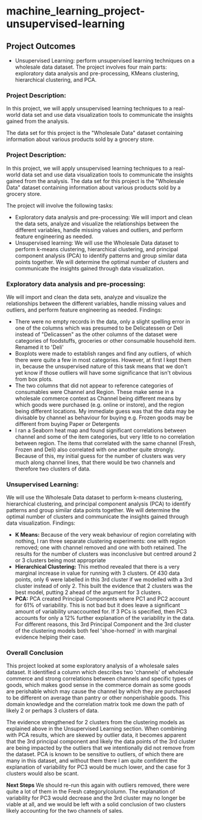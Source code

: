# machine_learning_project-unsupervised-learning

## Project Outcomes
- Unsupervised Learning: perform unsupervised learning techniques on a wholesale data dataset. The project involves four main parts: exploratory data analysis and pre-processing, KMeans clustering, hierarchical clustering, and PCA.

### Project Description: ###
In this project, we will apply unsupervised learning techniques to a real-world data set and use data visualization tools to communicate the insights gained from the analysis.

The data set for this project is the "Wholesale Data" dataset containing information about various products sold by a grocery store.
### Project Description: ###
In this project, we will apply unsupervised learning techniques to a real-world data set and use data visualization tools to communicate the insights gained from the analysis. The data set for this project is the "Wholesale Data" dataset containing information about various products sold by a grocery store.

The project will involve the following tasks:

-	Exploratory data analysis and pre-processing: We will import and clean the data sets, analyze and visualize the relationships between the different variables, handle missing values and outliers, and perform feature engineering as needed.
-	Unsupervised learning: We will use the Wholesale Data dataset to perform k-means clustering, hierarchical clustering, and principal component analysis (PCA) to identify patterns and group similar data points together. We will determine the optimal number of clusters and communicate the insights gained through data visualization.
  
### Exploratory data analysis and pre-processing: ###
We will import and clean the data sets, analyze and visualize the relationships between the different variables, handle missing values and outliers, and perform feature engineering as needed.
Findings:
- There were no empty records in the data, only a slight spelling error in one of the columns which was presumed to be Delicatessen or Deli instead of "Delicassen" as the other columns of the dataset were categories of foodstuffs, groceries or other consumable household item. Renamed it to 'Deli'
- Boxplots were made to establish ranges and find any outliers, of which there were quite a few in most categories. However, at first I kept them in, because the unsupervised nature of this task means that we don't yet know if those outliers will have some significance that isn't obvious from box plots.
- The two columns that did not appear to reference categories of consumables were Channel and Region. These make sense in a wholesale commerce context as Channel being different means by which goods were purchased (e.g. online or instore), and the region being different locations. My immediate guess was that the data may be divisable by channel as behaviour for buying e.g. Frozen goods may be different from buying Paper or Detergents
- I ran a Seaborn heat map and found significant correlations between channel and some of the item categories, but very little to no correlation between region. The items that correlated with the same channel (Fresh, Frozen and Deli) also correlated with one another quite strongly. Because of this, my initial guess for the number of clusters was very much along channel lines, that there would be two channels and therefore two clusters of data.

### Unsupervised Learning: ###
We will use the Wholesale Data dataset to perform k-means clustering, hierarchical clustering, and principal component analysis (PCA) to identify patterns and group similar data points together. We will determine the optimal number of clusters and communicate the insights gained through data visualization.
Findings:
- **K Means:** Because of the very weak behaviour of region correlating with nothing, I ran three separate clustering experiments: one with region removed; one with channel removed and one with both retained. The results for the number of clusters was inconclusive but centred around 2 or 3 clusters being most appropriate
- **Hierarchical Clustering:** This method revealed that there is a very marginal increase in value for running with 3 clusters. Of 430 data points, only 6 were labelled in this 3rd cluster if we modelled with a 3rd cluster instead of only 2. This built the evidence that 2 clusters was the best model, putting 2 ahead of the argument for 3 clusters.
- **PCA:** PCA created Principal Components where PC1 and PC2 account for 61% of variability. This is not bad but it does leave a significant amount of variability unaccounted for. If 3 PCs is specified, then PC3 accounts for only a 12% further explanation of the variability in the data. For different reasons, this 3rd Principal Component and the 3rd cluster of the clustering models both feel 'shoe-horned' in with marginal evidence helping their case.

### Overall Conclusion ###

This project looked at some exploratory analysis of a wholesale sales dataset. It identified a column which describes two 'channels' of wholesale commerce and strong correlations between channels and specific types of goods, which makes good sense in the commerce domain as some goods are perishable which may cause the channel by which they are purchased to be different on average than pantry or other nonperishable goods. This domain knowledge and the correlation matrix took me down the path of likely 2 or perhaps 3 clusters of data.

The evidence strengthened for 2 clusters from the clustering models as explained above in the Unsupervised Learning section. When combining with PCA results, which are skewed by outlier data, it becomes apparent that the 3rd principal component and likely the data points of the 3rd cluster are being impacted by the outliers that we intentionally did not remove from the dataset. PCA is known to be sensitive to outliers, of which there are many in this dataset, and without them there I am quite confident the explanation of variability for PC3 would be much lower, and the case for 3 clusters would also be scant.

**Next Steps** We should re-run this again with outliers removed, there were quite a lot of them in the Fresh category/column. The explanation of variability for PC3 would decrease and the 3rd cluster may no longer be viable at all, and we would be left with a solid conclusion of two clusters likely accounting for the two channels of sales.
